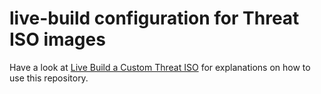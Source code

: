 # live-build configuration for Threat ISO images

Have a look at [Live Build a Custom Threat ISO](https://www.threatcode.github.io/docs/development/live-build-a-custom-threat-iso/) for explanations on how to use this repository.
